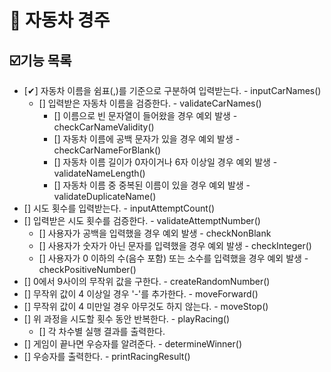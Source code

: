 # 🚗 자동차 경주

## ☑️기능 목록

- [✔] 자동차 이름을 쉼표(,)를 기준으로 구분하여 입력받는다. - inputCarNames()
    - [] 입력받은 자동차 이름을 검증한다. - validateCarNames()
        - [] 이름으로 빈 문자열이 들어왔을 경우 예외 발생 - checkCarNameValidity()
        - [] 자동차 이름에 공백 문자가 있을 경우 예외 발생 - checkCarNameForBlank()
        - [] 자동차 이름 길이가 0자이거나 6자 이상일 경우 예외 발생 - validateNameLength()
        - [] 자동차 이름 중 중복된 이름이 있을 경우 예외 발생 - validateDuplicateName()
- [] 시도 횟수를 입력받는다. - inputAttemptCount()
- [] 입력받은 시도 횟수를 검증한다. - validateAttemptNumber()
    - [] 사용자가 공백을 입력했을 경우 예외 발생 - checkNonBlank
    - [] 사용자가 숫자가 아닌 문자를 입력했을 경우 예외 발생 - checkInteger()
    - [] 사용자가 0 이하의 수(음수 포함) 또는 소수를 입력했을 경우 예외 발생 - checkPositiveNumber()
- [] 0에서 9사이의 무작위 값을 구한다. - createRandomNumber()
- [] 무작위 값이 4 이상일 경우 '-'를 추가한다. - moveForward()
- [] 무작위 값이 4 미만일 경우 아무것도 하지 않는다. - moveStop()
- [] 위 과정을 시도할 횟수 동안 반복한다. - playRacing()
    - [] 각 차수별 실행 결과를 출력한다.
- [] 게임이 끝나면 우승자를 알려준다. - determineWinner()
- [] 우승자를 출력한다. - printRacingResult()